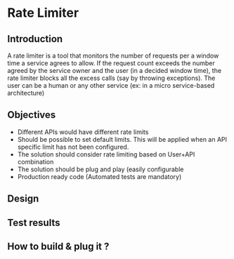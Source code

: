 # Rate Limiter

## Introduction 
A rate limiter is a tool that monitors the number of requests per a window time a service agrees to allow. If the request count exceeds the number agreed by the
service owner and the user (in a decided window time), the rate limiter blocks all the excess calls (say by throwing exceptions). The user can be a human or any other service (ex: in a micro service-based architecture)

## Objectives


- Different APIs would have different rate limits
- Should be possible to set default limits. This will be applied when an API specific limit has not been configured.
- The solution should consider rate limiting based on User+API combination
- The solution should be plug and play (easily configurable
- Production ready code (Automated tests are mandatory)

## Design

## Test results 

## How to build & plug it ?

